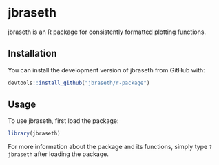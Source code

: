 # jbraseth

jbraseth is an R package for consistently formatted plotting functions.

## Installation

You can install the development version of jbraseth from GitHub with:

```R
devtools::install_github("jbraseth/r-package")
```

## Usage

To use jbraseth, first load the package:

```R
library(jbraseth)
```

For more information about the package and its functions, simply type `?jbraseth` after loading the package.
